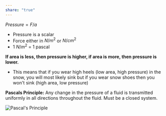 ```yaml
---
share: "true"
---
```


$Pressure = F/a$
- Pressure is a scalar
- Force either in $N/m^2$ or $N/cm^2$
- 1 $N/m^2$ = 1 pascal

**If area is less, then pressure is higher, if area is more, then pressure is lower.**
- This means that if you wear high heels (low area, high pressure) in the snow, you will most likely sink but if you wear snow shoes then you won't sink (high area, low pressure)

**Pascals Principle:** Any change in the pressure of a fluid is transmitted uniformly in all directions throughout the fluid. Must be a closed system.


![Pascal's Principle](Pascal's%20Principle)